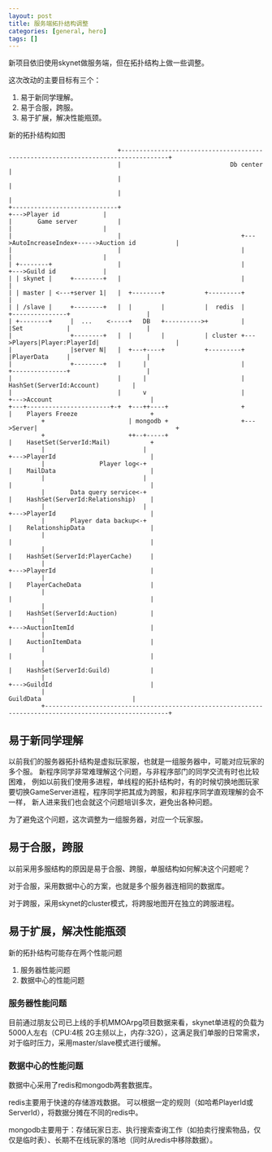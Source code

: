 ```yaml
---
layout: post
title: 服务端拓扑结构调整
categories: [general, hero]
tags: []
---
```


新项目依旧使用skynet做服务端，但在拓扑结构上做一些调整。

这次改动的主要目标有三个：

1. 易于新同学理解。
1. 易于合服，跨服。
1. 易于扩展，解决性能瓶颈。

新的拓扑结构如图

	                              +-----------------------------------------------------------------------------------+
	                              |                              Db center                                            |
	                              |                                                                                   |
	                              |                                                                                   |
	+-----------------------------+                                                         +--->Player id            |
	|       Game server           |                                                         |                         |
	|                             |                                 +--->AutoIncreaseIndex+----->Auction id           |
	|                             |                                 |                       |                         |
	| +--------+                  |                                 |                       +--->Guild id             |
	| | skynet |     +--------+   |                                 |                                                 |
	| | master | <---+server 1|   |  +--------+           +---------+                                                 |
	| | /slave |     +--------+   |  |        |           |  redis  |           +---------------+                     |
	| +--------+     |  ...    <-----+   DB   +---------->+         |           |Set            |                     |
	|                +--------+   |  |        |           | cluster +--->Players|Player:PlayerId|                     |
	|                |server N|   |  +---+----+           +---------+           |PlayerData     |                     |
	|                +--------+   |      |                          |           +---------------+                     |
	|                             |      |                          |               HashSet(ServerId:Account)         |
	|                             |      v                          |          +--->Account                           |
	+---+-----------------------+-+  +---++----+                    +          |    Players Freeze                    +
	         +                       | mongodb +                    +--->Server|                                      +
	         +                       ++--+-----+                               |    HasetSet(ServerId:Mail)           +
	         |                           |                                     +--->PlayerId                          |
	         |               Player log<-+                                     |    MailData                          |
	         |                           |                                     |                                      |
	         |       Data query service<-+                                     |    HashSet(ServerId:Relationship)    |
	         |                           |                                     +--->PlayerId                          |
	         |       Player data backup<-+                                     |    RelationshipData                  |
	         |                                                                 |                                      |
	         |                                                                 |    HashSet(ServerId:PlayerCache)     |
	         |                                                                 +--->PlayerId                          |
	         |                                                                 |    PlayerCacheData                   |
	         |                                                                 |                                      |
	         |                                                                 |    HashSet(ServerId:Auction)         |
	         |                                                                 +--->AuctionItemId                     |
	         |                                                                 |    AuctionItemData                   |
	         |                                                                 |                                      |
	         |                                                                 |    HashSet(ServerId:Guild)           |
	         |                                                                 +--->GuildId                           |
	         |                                                                      GuildData                         |
	         +--------------------------------------------------------------------------------------------------------+


## 易于新同学理解
以前我们的服务器拓扑结构是虚拟玩家服，也就是一组服务器中，可能对应玩家的多个服。
新程序同学非常难理解这个问题，与非程序部门的同学交流有时也比较困难，
例如以前我们使用多进程，单线程的拓扑结构时，有的时候切换地图玩家要切换GameServer进程，程序同学把其成为跨服，和非程序同学直观理解的会不一样，
新人进来我们也会就这个问题培训多次，避免出各种问题。

为了避免这个问题，这次调整为一组服务器，对应一个玩家服。

## 易于合服，跨服
以前采用多服结构的原因是易于合服、跨服，单服结构如何解决这个问题呢？

对于合服，采用数据中心的方案，也就是多个服务器连相同的数据库。

对于跨服，采用skynet的cluster模式，将跨服地图开在独立的跨服进程。

## 易于扩展，解决性能瓶颈
新的拓扑结构可能存在两个性能问题

1. 服务器性能问题
1. 数据中心的性能问题

### 服务器性能问题
目前通过朋友公司已上线的手机MMOArpg项目数据来看，skynet单进程的负载为5000人左右（CPU:4核 2G主频以上，内存:32G），这满足我们单服的日常需求，对于临时压力，采用master/slave模式进行缓解。

### 数据中心的性能问题

数据中心采用了redis和mongodb两套数据库。

redis主要用于快速的存储游戏数据。
可以根据一定的规则（如哈希PlayerId或ServerId），将数据分摊在不同的redis中。

mongodb主要用于：存储玩家日志、执行搜索查询工作（如拍卖行搜索物品，仅仅是临时表）、长期不在线玩家的落地（同时从redis中移除数据）。


